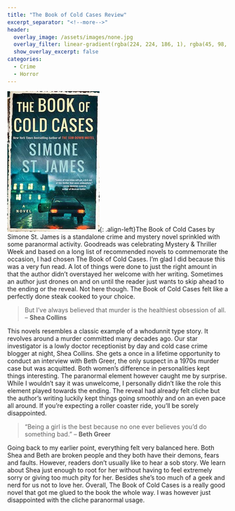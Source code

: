 ```yaml
---
title: "The Book of Cold Cases Review"
excerpt_separator: "<!--more-->"
header:
  overlay_image: /assets/images/none.jpg
  overlay_filter: linear-gradient(rgba(224, 224, 186, 1), rgba(45, 98, 112, 1))
  show_overlay_excerpt: false
categories:
  - Crime
  - Horror
---
```

![the-book-of-cold-cases-cover](/assets/images/book-cold-cases.jpg){: .align-left}The Book of Cold Cases by Simone St. James is a standalone crime and mystery novel sprinkled with some paranormal activity. Goodreads was celebrating Mystery & Thriller Week and based on a long list of recommended novels to commemorate the occasion, I had chosen The Book of Cold Cases. I’m glad I did because this was a very fun read. A lot of things were done to just the right amount in that the author didn’t overstayed her welcome with her writing. Sometimes an author just drones on and on until the reader just wants to skip ahead to the ending or the reveal. Not here though. The Book of Cold Cases felt like a perfectly done steak cooked to your choice.

>But I’ve always believed that murder is the healthiest obsession of all. – **Shea Collins**

This novels resembles a classic example of a whodunnit type story. It revolves around a murder committed many decades ago. Our star investigator is a lowly doctor receptionist by day and cold case crime blogger at night, Shea Collins. She gets a once in a lifetime opportunity to conduct an interview with Beth Greer, the only suspect in a 1970s murder case but was acquitted. Both women’s difference in personalities kept things interesting. The paranormal element however caught me by surprise. While I wouldn’t say it was unwelcome, I personally didn’t like the role this element played towards the ending. The reveal had already felt cliche but the author’s writing luckily kept things going smoothly and on an even pace all around. If you’re expecting a roller coaster ride, you’ll be sorely disappointed.

>“Being a girl is the best because no one ever believes you’d do something bad.” – **Beth Greer**

Going back to my earlier point, everything felt very balanced here. Both Shea and Beth are broken people and they both have their demons, fears and faults. However, readers don’t usually like to hear a sob story. We learn about Shea just enough to root for her without having to feel extremely sorry or giving too much pity for her. Besides she’s too much of a geek and nerd for us not to love her. Overall, The Book of Cold Cases is a really good novel that got me glued to the book the whole way. I was however just disappointed with the cliche paranormal usage.